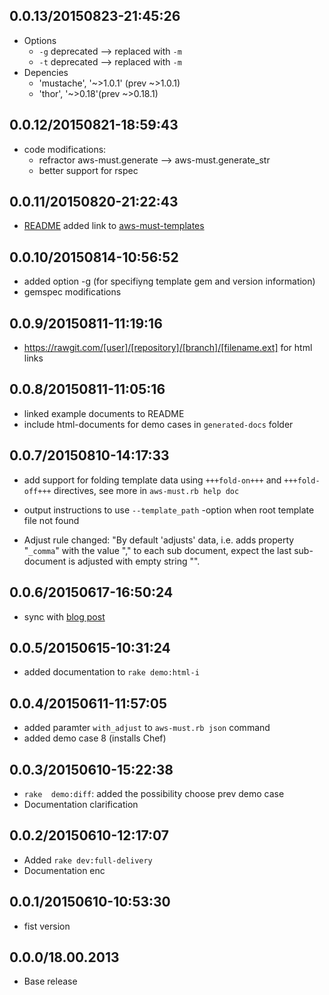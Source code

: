 
## 0.0.13/20150823-21:45:26

* Options
  * `-g` deprecated --> replaced with `-m`
  * `-t` deprecated --> replaced with `-m`
* Depencies
  * 'mustache',          '~>1.0.1' (prev ~>1.0.1)
  * 'thor',              '~>0.18'(prev ~>0.18.1)

## 0.0.12/20150821-18:59:43

* code modifications:
  * refractor aws-must.generate --> aws-must.generate_str
  * better support for rspec 
  
## 0.0.11/20150820-21:22:43

* [README](README.md) added link to
  [aws-must-templates](https://github.com/jarjuk/aws-must-templates)

## 0.0.10/20150814-10:56:52

* added option -g (for specifiyng template gem and version information)
* gemspec modifications


## 0.0.9/20150811-11:19:16

* 	https://rawgit.com/[user]/[repository]/[branch]/[filename.ext] for
	html links

## 0.0.8/20150811-11:05:16

* linked example documents to README
* include html-documents for demo cases in `generated-docs` folder

## 0.0.7/20150810-14:17:33

* add support for folding template data using `+++fold-on+++` and
  `+++fold-off+++` directives, see more in `aws-must.rb help doc`

* output instructions to use `--template_path` -option when root template file not found

* Adjust rule changed: "By default 'adjusts' data, i.e. adds property
  "`_comma`" with the value "," to each sub document, expect the last
  sub-document is adjusted with empty string "".


## 0.0.6/20150617-16:50:24

* sync with [blog post](https://jarjuk.wordpress.com/2015/06/15/love-aws-part3-2/)

## 0.0.5/20150615-10:31:24

* added documentation to `rake demo:html-i`

## 0.0.4/20150611-11:57:05

* added paramter `with_adjust` to `aws-must.rb json` command 
* added demo case 8 (installs Chef)

## 0.0.3/20150610-15:22:38

* `rake  demo:diff`: added the possibility choose prev demo case
* Documentation clarification

## 0.0.2/20150610-12:17:07

* Added `rake dev:full-delivery`
* Documentation enc

## 0.0.1/20150610-10:53:30

* fist version


## 0.0.0/18.00.2013

- Base release
